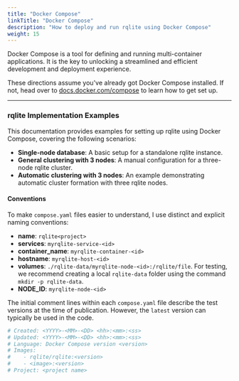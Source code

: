```yaml
---
title: "Docker Compose"
linkTitle: "Docker Compose"
description: "How to deploy and run rqlite using Docker Compose"
weight: 15
---
```


Docker Compose is a tool for defining and running multi-container applications.
It is the key to unlocking a streamlined and efficient development and deployment experience.

These directions assume you've already got Docker Compose installed.
If not, head over to [docs.docker.com/compose](https://docs.docker.com/compose/) to learn how to get set up.

---

### rqlite Implementation Examples

This documentation provides examples for setting up rqlite using Docker Compose, covering the following scenarios:

  * **Single-node database**: A basic setup for a standalone rqlite instance.
  * **General clustering with 3 nodes**: A manual configuration for a three-node rqlite cluster.
  * **Automatic clustering with 3 nodes**: An example demonstrating automatic cluster formation with three rqlite nodes.


#### Conventions

To make `compose.yaml` files easier to understand, I use distinct and explicit naming conventions:

  * **name**: `rqlite<project>`
  * **services**: `myrqlite-service-<id>`
  * **container_name**: `myrqlite-container-<id>`
  * **hostname**: `myrqlite-host-<id>`
  * **volumes**: `./rqlite-data/myrqlite-node-<id>:/rqlite/file`.
For testing, we recommend creating a local `rqlite-data` folder using the command `mkdir -p rqlite-data`.
  * **NODE_ID**: `myrqlite-node-<id>`

The initial comment lines within each `compose.yaml` file describe the test versions at the time of publication.
However, the `latest` version can typically be used in the code.

```yaml
# Created: <YYYY>-<MM>-<DD> <hh>:<mm>:<ss>
# Updated: <YYYY>-<MM>-<DD> <hh>:<mm>:<ss>
# Language: Docker Compose version <version>
# Images:
#    - rqlite/rqlite:<version>
#    - <image>:<version>
# Project: <project name>
```